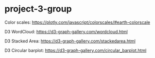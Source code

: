 # project-3-group

Color scales: https://plotly.com/javascript/colorscales/#earth-colorscale

D3 WordCloud: https://d3-graph-gallery.com/wordcloud.html

D3 Stacked Area: https://d3-graph-gallery.com/stackedarea.html

D3 Circular barplot: https://d3-graph-gallery.com/circular_barplot.html
